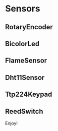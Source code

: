 # Sensors
## RotaryEncoder
## BicolorLed
## FlameSensor
## Dht11Sensor
## Ttp224Keypad
## ReedSwitch

Enjoy!